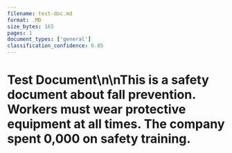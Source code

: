```yaml
---
filename: test-doc.md
format: .MD
size_bytes: 165
pages: 1
document_types: ['general']
classification_confidence: 0.85
---
```


# Test Document\n\nThis is a safety document about fall prevention. Workers must wear protective equipment at all times. The company spent 0,000 on safety training.

